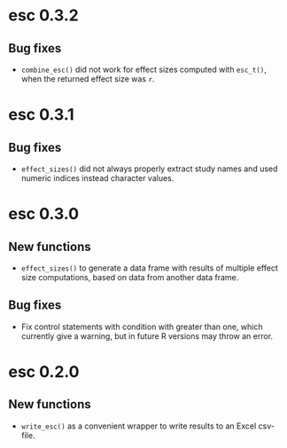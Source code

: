 # esc 0.3.2

## Bug fixes

* `combine_esc()` did not work for effect sizes computed with `esc_t()`, when the returned effect size was `r`.

# esc 0.3.1

## Bug fixes

* `effect_sizes()` did not always properly extract study names and used numeric indices instead character values.

# esc 0.3.0

## New functions

* `effect_sizes()` to generate a data frame with results of multiple effect size computations, based on data from another data frame.

## Bug fixes
* Fix control statements with condition with greater than one, which currently give a warning, but in future R versions may throw an error.

# esc 0.2.0

## New functions

* `write_esc()` as a convenient wrapper to write results to an Excel csv-file.